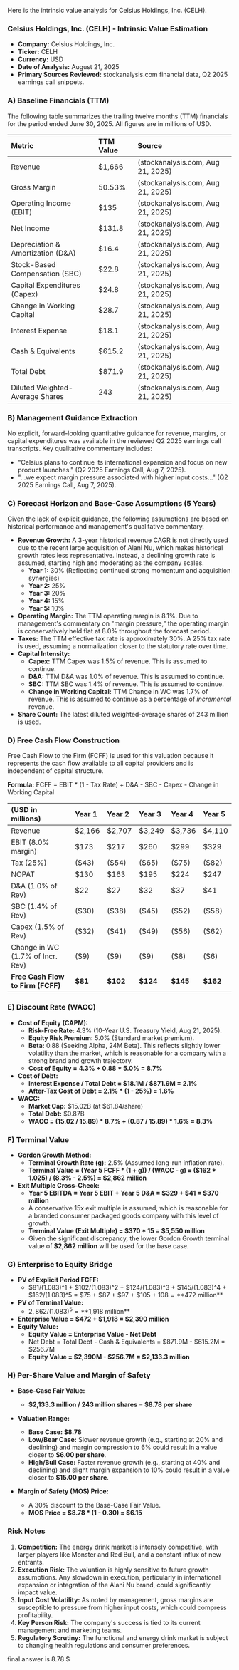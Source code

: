 Here is the intrinsic value analysis for Celsius Holdings, Inc. (CELH).

### **Celsius Holdings, Inc. (CELH) - Intrinsic Value Estimation**

*   **Company:** Celsius Holdings, Inc.
*   **Ticker:** CELH
*   **Currency:** USD
*   **Date of Analysis:** August 21, 2025
*   **Primary Sources Reviewed:** stockanalysis.com financial data, Q2 2025 earnings call snippets.

### **A) Baseline Financials (TTM)**

The following table summarizes the trailing twelve months (TTM) financials for the period ended June 30, 2025. All figures are in millions of USD.

| Metric | TTM Value | Source |
| :--- | :--- | :--- |
| Revenue | $1,666 | (stockanalysis.com, Aug 21, 2025) |
| Gross Margin | 50.53% | (stockanalysis.com, Aug 21, 2025) |
| Operating Income (EBIT) | $135 | (stockanalysis.com, Aug 21, 2025) |
| Net Income | $131.8 | (stockanalysis.com, Aug 21, 2025) |
| Depreciation & Amortization (D&A) | $16.4 | (stockanalysis.com, Aug 21, 2025) |
| Stock-Based Compensation (SBC) | $22.8 | (stockanalysis.com, Aug 21, 2025) |
| Capital Expenditures (Capex) | $24.8 | (stockanalysis.com, Aug 21, 2025) |
| Change in Working Capital | $28.7 | (stockanalysis.com, Aug 21, 2025) |
| Interest Expense | $18.1 | (stockanalysis.com, Aug 21, 2025) |
| Cash & Equivalents | $615.2 | (stockanalysis.com, Aug 21, 2025) |
| Total Debt | $871.9 | (stockanalysis.com, Aug 21, 2025) |
| Diluted Weighted-Average Shares | 243 | (stockanalysis.com, Aug 21, 2025) |

### **B) Management Guidance Extraction**

No explicit, forward-looking quantitative guidance for revenue, margins, or capital expenditures was available in the reviewed Q2 2025 earnings call transcripts. Key qualitative commentary includes:

*   "Celsius plans to continue its international expansion and focus on new product launches." (Q2 2025 Earnings Call, Aug 7, 2025).
*   "...we expect margin pressure associated with higher input costs..." (Q2 2025 Earnings Call, Aug 7, 2025).

### **C) Forecast Horizon and Base-Case Assumptions (5 Years)**

Given the lack of explicit guidance, the following assumptions are based on historical performance and management's qualitative commentary.

*   **Revenue Growth:** A 3-year historical revenue CAGR is not directly used due to the recent large acquisition of Alani Nu, which makes historical growth rates less representative. Instead, a declining growth rate is assumed, starting high and moderating as the company scales.
    *   **Year 1:** 30% (Reflecting continued strong momentum and acquisition synergies)
    *   **Year 2:** 25%
    *   **Year 3:** 20%
    *   **Year 4:** 15%
    *   **Year 5:** 10%
*   **Operating Margin:** The TTM operating margin is 8.1%. Due to management's commentary on "margin pressure," the operating margin is conservatively held flat at 8.0% throughout the forecast period.
*   **Taxes:** The TTM effective tax rate is approximately 30%. A 25% tax rate is used, assuming a normalization closer to the statutory rate over time.
*   **Capital Intensity:**
    *   **Capex:** TTM Capex was 1.5% of revenue. This is assumed to continue.
    *   **D&A:** TTM D&A was 1.0% of revenue. This is assumed to continue.
    *   **SBC:** TTM SBC was 1.4% of revenue. This is assumed to continue.
    *   **Change in Working Capital:** TTM Change in WC was 1.7% of revenue. This is assumed to continue as a percentage of *incremental* revenue.
*   **Share Count:** The latest diluted weighted-average shares of 243 million is used.

### **D) Free Cash Flow Construction**

Free Cash Flow to the Firm (FCFF) is used for this valuation because it represents the cash flow available to all capital providers and is independent of capital structure.

**Formula:** FCFF = EBIT * (1 - Tax Rate) + D&A - SBC - Capex - Change in Working Capital

| (USD in millions) | Year 1 | Year 2 | Year 3 | Year 4 | Year 5 |
| :--- | :--- | :--- | :--- | :--- | :--- |
| Revenue | $2,166 | $2,707 | $3,249 | $3,736 | $4,110 |
| EBIT (8.0% margin) | $173 | $217 | $260 | $299 | $329 |
| Tax (25%) | ($43) | ($54) | ($65) | ($75) | ($82) |
| NOPAT | $130 | $163 | $195 | $224 | $247 |
| D&A (1.0% of Rev) | $22 | $27 | $32 | $37 | $41 |
| SBC (1.4% of Rev) | ($30) | ($38) | ($45) | ($52) | ($58) |
| Capex (1.5% of Rev) | ($32) | ($41) | ($49) | ($56) | ($62) |
| Change in WC (1.7% of Incr. Rev) | ($9) | ($9) | ($9) | ($8) | ($6) |
| **Free Cash Flow to Firm (FCFF)** | **$81** | **$102** | **$124** | **$145** | **$162** |

### **E) Discount Rate (WACC)**

*   **Cost of Equity (CAPM):**
    *   **Risk-Free Rate:** 4.3% (10-Year U.S. Treasury Yield, Aug 21, 2025).
    *   **Equity Risk Premium:** 5.0% (Standard market premium).
    *   **Beta:** 0.88 (Seeking Alpha, 24M Beta). This reflects slightly lower volatility than the market, which is reasonable for a company with a strong brand and growth trajectory.
    *   **Cost of Equity = 4.3% + 0.88 \* 5.0% = 8.7%**
*   **Cost of Debt:**
    *   **Interest Expense / Total Debt = $18.1M / $871.9M = 2.1%**
    *   **After-Tax Cost of Debt = 2.1% \* (1 - 25%) = 1.6%**
*   **WACC:**
    *   **Market Cap:** $15.02B (at $61.84/share)
    *   **Total Debt:** $0.87B
    *   **WACC = (15.02 / 15.89) \* 8.7% + (0.87 / 15.89) \* 1.6% = 8.3%**

### **F) Terminal Value**

*   **Gordon Growth Method:**
    *   **Terminal Growth Rate (g):** 2.5% (Assumed long-run inflation rate).
    *   **Terminal Value = (Year 5 FCFF \* (1 + g)) / (WACC - g) = ($162 \* 1.025) / (8.3% - 2.5%) = $2,862 million**
*   **Exit Multiple Cross-Check:**
    *   **Year 5 EBITDA = Year 5 EBIT + Year 5 D&A = $329 + $41 = $370 million**
    *   A conservative 15x exit multiple is assumed, which is reasonable for a branded consumer packaged goods company with this level of growth.
    *   **Terminal Value (Exit Multiple) = $370 \* 15 = $5,550 million**
    *   Given the significant discrepancy, the lower Gordon Growth terminal value of **$2,862 million** will be used for the base case.

### **G) Enterprise to Equity Bridge**

*   **PV of Explicit Period FCFF:**
    *   $81/(1.083)^1 + $102/(1.083)^2 + $124/(1.083)^3 + $145/(1.083)^4 + $162/(1.083)^5 = $75 + $87 + $97 + $105 + $108 = **$472 million**
*   **PV of Terminal Value:**
    *   $2,862 / (1.083)^5 = **$1,918 million**
*   **Enterprise Value = $472 + $1,918 = $2,390 million**
*   **Equity Value:**
    *   **Equity Value = Enterprise Value - Net Debt**
    *   Net Debt = Total Debt - Cash & Equivalents = $871.9M - $615.2M = $256.7M
    *   **Equity Value = $2,390M - $256.7M = $2,133.3 million**

### **H) Per-Share Value and Margin of Safety**

*   **Base-Case Fair Value:**
    *   **$2,133.3 million / 243 million shares = $8.78 per share**

*   **Valuation Range:**
    *   **Base Case: $8.78**
    *   **Low/Bear Case:** Slower revenue growth (e.g., starting at 20% and declining) and margin compression to 6% could result in a value closer to **$6.00 per share**.
    *   **High/Bull Case:** Faster revenue growth (e.g., starting at 40% and declining) and slight margin expansion to 10% could result in a value closer to **$15.00 per share**.

*   **Margin of Safety (MOS) Price:**
    *   A 30% discount to the Base-Case Fair Value.
    *   **MOS Price = $8.78 \* (1 - 0.30) = $6.15**

### **Risk Notes**

1.  **Competition:** The energy drink market is intensely competitive, with larger players like Monster and Red Bull, and a constant influx of new entrants.
2.  **Execution Risk:** The valuation is highly sensitive to future growth assumptions. Any slowdown in execution, particularly in international expansion or integration of the Alani Nu brand, could significantly impact value.
3.  **Input Cost Volatility:** As noted by management, gross margins are susceptible to pressure from higher input costs, which could compress profitability.
4.  **Key Person Risk:** The company's success is tied to its current management and marketing teams.
5.  **Regulatory Scrutiny:** The functional and energy drink market is subject to changing health regulations and consumer preferences.

final answer is 8.78 $
